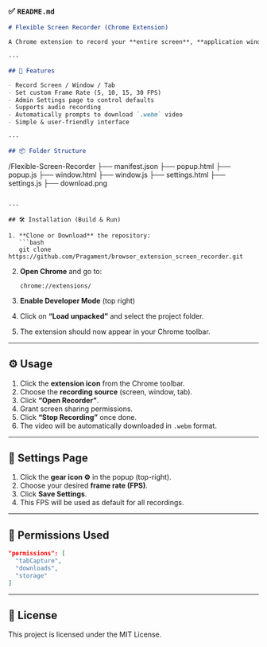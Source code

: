 ### ✅ `README.md`

```markdown
# Flexible Screen Recorder (Chrome Extension)

A Chrome extension to record your **entire screen**, **application window**, or **browser tab** with customizable **frame rate (FPS)**. Includes an admin settings page for better control.

---

## 🚀 Features

- Record Screen / Window / Tab
- Set custom Frame Rate (5, 10, 15, 30 FPS)
- Admin Settings page to control defaults
- Supports audio recording
- Automatically prompts to download `.webm` video
- Simple & user-friendly interface

---

## 📦 Folder Structure

```

/Flexible-Screen-Recorder
├── manifest.json
├── popup.html
├── popup.js
├── window\.html
├── window\.js
├── settings.html
├── settings.js
├── download.png

````

---

## 🛠️ Installation (Build & Run)

1. **Clone or Download** the repository:
   ```bash
   git clone https://github.com/Pragament/browser_extension_screen_recorder.git
````

2. **Open Chrome** and go to:

   ```
   chrome://extensions/
   ```

3. **Enable Developer Mode** (top right)

4. Click on **“Load unpacked”** and select the project folder.

5. The extension should now appear in your Chrome toolbar.

---

## ⚙️ Usage

1. Click the **extension icon** from the Chrome toolbar.
2. Choose the **recording source** (screen, window, tab).
3. Click **“Open Recorder”**.
4. Grant screen sharing permissions.
5. Click **“Stop Recording”** once done.
6. The video will be automatically downloaded in `.webm` format.

---

## 🧩 Settings Page

1. Click the **gear icon ⚙️** in the popup (top-right).
2. Choose your desired **frame rate (FPS)**.
3. Click **Save Settings**.
4. This FPS will be used as default for all recordings.

---

## 🔐 Permissions Used

```json
"permissions": [
  "tabCapture",
  "downloads",
  "storage"
]
```

---

## 📄 License

This project is licensed under the MIT License.
